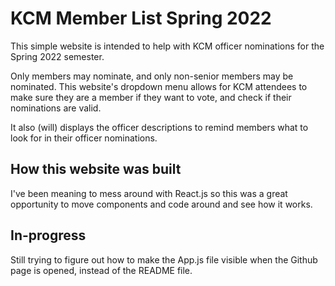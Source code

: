 # KCM Member List Spring 2022

This simple website is intended to help with KCM officer nominations for the Spring 2022 semester. 

Only members may nominate, and only non-senior members may be nominated. This website's dropdown menu allows for KCM attendees to make sure they are a member if they want to vote, and check if their nominations are valid.

It also (will) displays the officer descriptions to remind members what to look for in their officer nominations.


## How this website was built

I've been meaning to mess around with React.js so this was a great opportunity to move components and code around and see how it works.

## In-progress

 Still trying to figure out how to make the App.js file visible when the Github page is opened, instead of the README file.
